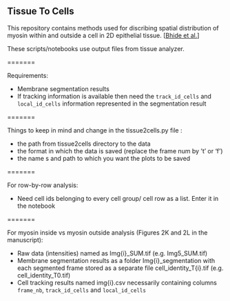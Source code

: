 ## Tissue To Cells

This repository contains methods used for discribing spatial distribution of myosin within and outside a cell in 2D epithelial tissue. [[Bhide et al.](https://doi.org/10.1101/2020.10.15.333963)]


These scripts/notebooks use output files from tissue analyzer.

=======

Requirements:
* Membrane segmentation results
* If tracking information is available then need the `track_id_cells` and `local_id_cells` information 	represented in the segmentation result

=======

Things to keep in mind and change in the tissue2cells.py file :
* the path from tissue2cells directory to the data
* the format in which the data is saved (replace the frame num by ’t’ or ‘f’)
* the name s and path to which you want the plots to be saved

=======

For row-by-row analysis:
* Need cell ids belonging to every cell group/ cell row as a list. Enter it in 	the notebook 


=======

For myosin inside vs myosin outside analysis (Figures 2K and 2L in the manuscript):
* Raw data (intensities) named as Img{i}_SUM.tif (e.g. Img5_SUM.tif)
* Membrane segmentation results as a folder Img{i}_segmentation with each segmented frame stored as a separate file cell_identity_T{i}.tif (e.g. cell_identity_T0.tif)
* Cell tracking results named img{i}.csv necessarily containing columns `frame_nb`, `track_id_cells` and `local_id_cells`
